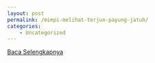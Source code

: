 ```yaml
---
layout: post
permalink: /mimpi-melihat-terjun-payung-jatuh/
categories:
    - Uncategorized
---
```


[Baca Selengkapnya](/02)